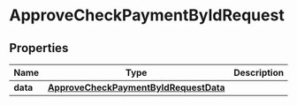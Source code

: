 

# ApproveCheckPaymentByIdRequest


## Properties

| Name | Type | Description | Notes |
|------------ | ------------- | ------------- | -------------|
|**data** | [**ApproveCheckPaymentByIdRequestData**](ApproveCheckPaymentByIdRequestData.md) |  |  [optional] |



